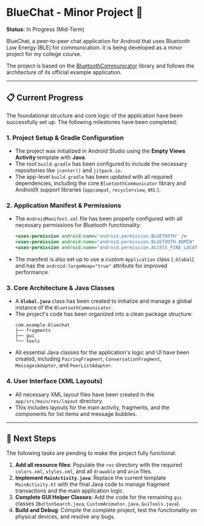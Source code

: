# BlueChat - Minor Project 🚀

**Status:** In Progress (Mid-Term)

BlueChat, a peer-to-peer chat application for Android that uses Bluetooth Low Energy (BLE) for communication. It is being developed as a minor project for my college course.

The project is based on the [BluetoothCommunicator](https://github.com/niedev/BluetoothCommunicator) library and follows the architecture of its official example application.

-----

## 📋 Current Progress

The foundational structure and core logic of the application have been successfully set up. The following milestones have been completed:

### 1\. Project Setup & Gradle Configuration

  - The project was initialized in Android Studio using the **Empty Views Activity** template with **Java**.
  - The root `build.gradle` has been configured to include the necessary repositories like `jcenter()` and `jitpack.io`.
  - The app-level `build.gradle` has been updated with all required dependencies, including the core `BluetoothCommunicator` library and AndroidX support libraries (`appcompat`, `recyclerview`, etc.).

### 2\. Application Manifest & Permissions

  - The `AndroidManifest.xml` file has been properly configured with all necessary permissions for Bluetooth functionality:
    ```xml
    <uses-permission android:name="android.permission.BLUETOOTH" />
    <uses-permission android:name="android.permission.BLUETOOTH_ADMIN" />
    <uses-permission android:name="android.permission.ACCESS_FINE_LOCATION" />
    ```
  - The manifest is also set up to use a custom `Application` class (`.Global`) and has the `android:largeHeap="true"` attribute for improved performance.

### 3\. Core Architecture & Java Classes

  - A **`Global.java`** class has been created to initialize and manage a global instance of the `BluetoothCommunicator`.
  - The project's code has been organized into a clean package structure:
    ```
    com.example.bluechat
    ├── fragments
    ├── gui
    └── tools
    ```
  - All essential Java classes for the application's logic and UI have been created, including `PairingFragment`, `ConversationFragment`, `MessagesAdapter`, and `PeerListAdapter`.

### 4\. User Interface (XML Layouts)

  - All necessary XML layout files have been created in the `app/src/main/res/layout` directory.
  - This includes layouts for the main activity, fragments, and the components for list items and message bubbles.

-----

## 📝 Next Steps

The following tasks are pending to make the project fully functional:

1.  **Add all resource files**: Populate the `res` directory with the required `colors.xml`, `styles.xml`, and all `drawable` and `anim` files.
2.  **Implement `MainActivity.java`**: Replace the current template `MainActivity.kt` with the final Java code to manage fragment transactions and the main application logic.
3.  **Complete GUI Helper Classes**: Add the code for the remaining `gui` classes (`ButtonSearch.java`, `CustomAnimator.java`, `GuiTools.java`).
4.  **Build and Debug**: Compile the complete project, test the functionality on physical devices, and resolve any bugs.
